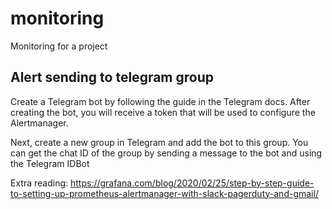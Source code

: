 # monitoring
Monitoring for a project

## Alert sending to telegram group
Create a Telegram bot by following the guide in the Telegram docs. After creating the bot, you will receive a token that will be used to configure the Alertmanager.

Next, create a new group in Telegram and add the bot to this group. You can get the chat ID of the group by sending a message to the bot and using the Telegram IDBot

Extra reading: https://grafana.com/blog/2020/02/25/step-by-step-guide-to-setting-up-prometheus-alertmanager-with-slack-pagerduty-and-gmail/